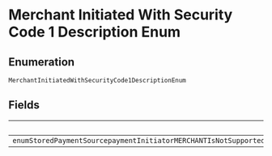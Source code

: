 
# Merchant Initiated With Security Code 1 Description Enum

## Enumeration

`MerchantInitiatedWithSecurityCode1DescriptionEnum`

## Fields

| Name |
|  --- |
| `enumStoredPaymentSourcepaymentInitiatorMERCHANTIsNotSupportedIfPaymentSourcecardsecurityCodeIsPresentInTheOrderSecurityCodeCanBePresentInTheOrderOnlyWhenCustomerIsThePaymentInitiatorItIsSemanticallyIncorrectToPerformAMerchantInitiatedPaymentWithSecurityCodeIsTheOrder` |


